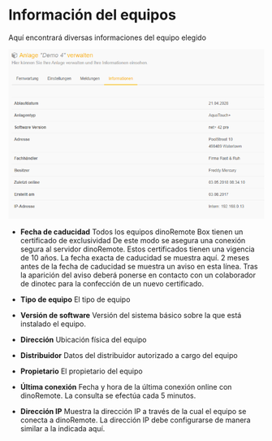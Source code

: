 ﻿# Información del equipos

Aquí encontrará diversas informaciones del equipo elegido

![image alt text](../assets/info.png)

+ **Fecha de caducidad**
Todos los equipos dinoRemote Box tienen un certificado de exclusividad De este modo se asegura una conexión segura al servidor dinoRemote.
Estos certificados tienen una vigencia de 10 años. La fecha exacta de caducidad se muestra aquí. 2 meses antes de la fecha de caducidad se muestra un aviso en esta línea. Tras la aparición del aviso deberá ponerse en contacto con un colaborador de dinotec para la confección de un nuevo certificado.

+ **Tipo de equipo**
El tipo de equipo

+ **Versión de software**
Versión del sistema básico sobre la que está instalado el equipo.

+ **Dirección**
Ubicación física del equipo

+ **Distribuidor**
Datos del distribuidor autorizado a cargo del equipo

+ **Propietario**
El propietario del equipo

+ **Última conexión**
Fecha y hora de la última conexión online con dinoRemote. La consulta se efectúa cada 5 minutos.

+ **Dirección IP**
Muestra la dirección IP a través de la cual el equipo se conecta a dinoRemote. La dirección IP debe configurarse de manera similar a la indicada aquí.
